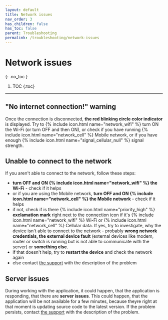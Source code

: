 ```yaml
---
layout: default
title: Network issues
nav_order: 3
has_children: false
has_toc: false
parent: Troubleshooting
permalink: /troubleshooting/network-issues
---
```


# Network issues
{: .no_toc }

1. TOC
{:toc}

---

## "No internet connection!" warning
Once the connection is disconnected, <span class="text-red-200"> **the red blinking circle color indicator** is displayed.</span> Try to {% include icon.html name="network_wifi" %} turn ON the Wi-Fi (or turn OFF and then ON), or check if you have running {% include icon.html name="network_cell" %} Mobile network, or if you have enough {% include icon.html name="signal_cellular_null" %} signal strength.

## Unable to connect to the network
If you aren't able to connect to the network, follow these steps:
- **turn OFF and ON {% include icon.html name="network_wifi" %} the Wi-Fi** - check if it helps
- or if you are using the Mobile network, **turn OFF and ON {% include icon.html name="network_cell" %} the Mobile network** - check if it helps
- if not, check if is there {% include icon.html name="priority_high" %} **exclamation mark** right next to the connection icon if it's {% include icon.html name="network_wifi" %} Wi-Fi or {% include icon.html name="network_cell" %} Cellular data. If yes, try to investigate, why the device isn't able to connect to the network - probably **wrong network credentials, the external device fault** (external devices like modem, router or switch is running but is not able to communicate with the server) or **something else**.
- if that doesn't help, try to **restart the device** and check the network again
- else contact [the support](mailto:support@orderlord.com) with the description of the problem

## Server issues
<span class="text-red-200">During working with the application, it could happen, that the application is responding, that there are **server issues**. This could happen, that the application will be not available for a few minutes, because theyre right at that moment is updating source code to the latest version. If the problem persists, contact [the support](mailto:support@orderlord.com) with the description of the problem.</span>
